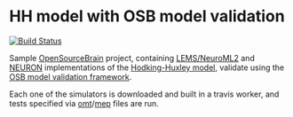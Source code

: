 HH model with OSB model validation
==========================================

[![Build Status](https://travis-ci.org/borismarin/hh-testing.svg)](https://travis-ci.org/borismarin/hh-testing)


Sample [OpenSourceBrain](http://www.opensourcebrain.org/) project, containing [LEMS/NeuroML2](http://www.neuroml.org/lems/) and [NEURON](http://www.neuron.yale.edu/neuron/) implementations of the [Hodking-Huxley model](en.wikipedia.org/wiki/Hodgkin–Huxley_model), validate using the [OSB model validation framework](https://github.com/borismarin/osb-testing-framework/). 

Each one of the simulators is downloaded and built in a travis worker, and tests specified via [omt](NEURON/hh.nrn.omt)/[mep](hh.mep) files are run. 
